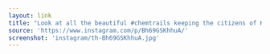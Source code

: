 ```yaml
---
layout: link
title: "Look at all the beautiful #chemtrails keeping the citizens of King county docile. #iloveconspiracytheories"
source: 'https://www.instagram.com/p/Bh69GSKhhuA/'
screenshot: 'instagram/th-Bh69GSKhhuA.jpg'
---
```


